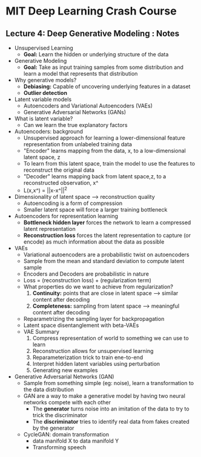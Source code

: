 # MIT Deep Learning Crash Course
## Lecture 4: Deep Generative Modeling : Notes
* Unsupervised Learning
  * **Goal:** Learn the hidden or underlying structure of the data
* Generative Modeling
  * **Goal:** Take as input training samples from some distribution and learn a model that represents that distribution
* Why generative models?
  * **Debiasing:** Capable of uncovering underlying features in a dataset
  * **Outlier detection**
* Latent variable models
  *  Autoencoders and Variational Autoencoders (VAEs)
  *  Generative Adversarial Networks (GANs)
* What is latent variable?
  * Can we learn the true explanatory factors
* Autoencoders: background
  * Unsupervised approach for learning a lower-dimensional feature representation from unlabeled training data
  * "Encoder" learns mapping from the data, x, to a low-dimensional latent space, z
  * To learn from this latent space, train the model to use the features to reconstruct the original data
  * "Decoder" learns mapping back from latent space,z, to a reconstructed observation, x^
  *  L(x,x^) = ||x-x^||<sup>2</sup>
* Dimensionality of latent space --> reconstruction quality
  * Autoencoding is a form of compression
  * Smaller latent space will force a larger training bottleneck
* Autoencoders for representation learning
  * **Bottleneck hidden layer** forces the network to learn a compressed latent representation
  * **Reconstruction loss** forces the latent representation to capture (or encode) as much information about the data as possible
* VAEs
  * Variational autoencoders are a probabilistic twist on autoencoders
  * Sample from the mean and standard deviation to compute latent sample
  * Encoders and Decoders are probabilistic in nature
  * Loss = (reconstruction loss) + (regularization term)
  * What properties do we want to achieve from regularization?
    1.  **Continuity:** points that are close in latent space --> similar content after decoding
    2.  **Completeness:** sampling from latent space --> meaningful content after decoding
  * Reparametrizing the sampling layer for backpropagation
  * Latent space disentanglement with beta-VAEs
  * VAE Summary
    1.  Compress representation of world to something we can use to learn
    2.  Reconstruction allows for unsupervised learning
    3.  Reparameterization trick to train ene-to-end
    4.  Interpret hidden latent variables using perturbation
    5.  Generating new examples
* Generative Adversarial Networks (GAN)
  * Sample from something simple (eg: noise), learn a transformation to the data distribution
  * GAN are a way to make a generative model by having two neural networks compete with each other
    * The **generator** turns noise into an imitation of the data to try to trick the discriminator
    * The **discriminator** tries to identify real data from fakes created by the generator
  * CycleGAN: domain transformation
    * data manifold X to data manifold Y
    * Transforming speech
